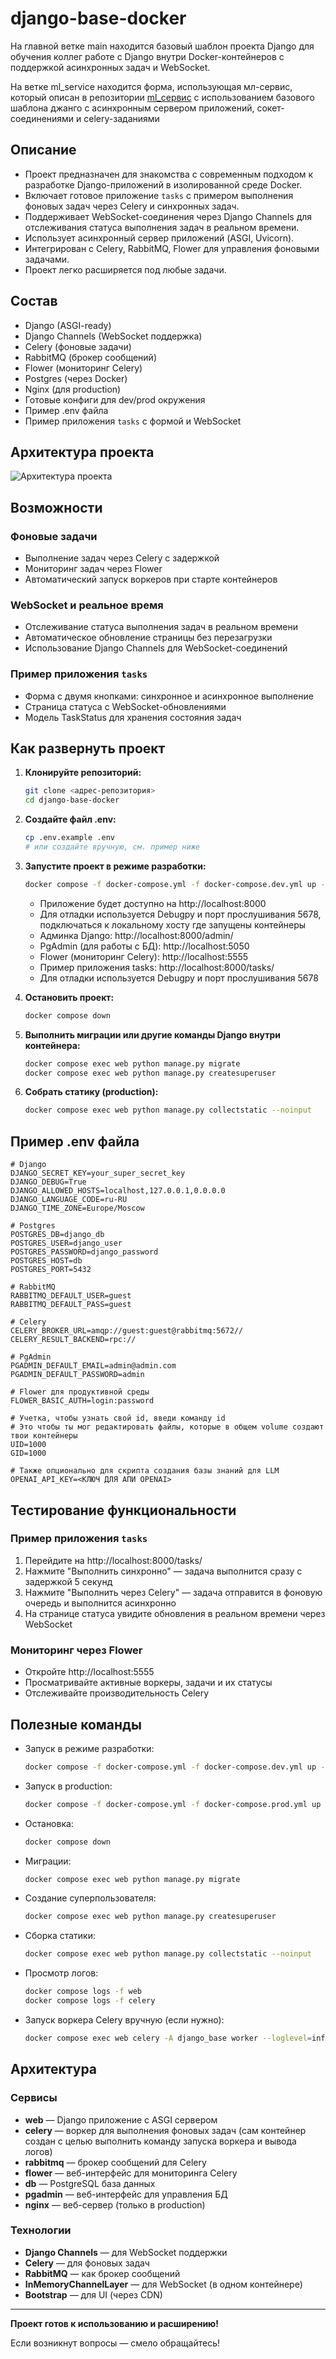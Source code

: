# django-base-docker

На главной ветке main находится базовый шаблон проекта Django для обучения коллег работе с Django внутри Docker-контейнеров с поддержкой асинхронных задач и WebSocket.

На ветке ml_service находится форма, использующая мл-сервис, который описан в репозитории [ml_сервис](https://github.com/367300/customer-support-ticket) с использованием базового шаблона джанго с асинхронным сервером приложений, сокет-соединениями и celery-заданиями

## Описание

- Проект предназначен для знакомства с современным подходом к разработке Django-приложений в изолированной среде Docker.
- Включает готовое приложение `tasks` с примером выполнения фоновых задач через Celery и синхронных задач.
- Поддерживает WebSocket-соединения через Django Channels для отслеживания статуса выполнения задач в реальном времени.
- Использует асинхронный сервер приложений (ASGI, Uvicorn).
- Интегрирован с Celery, RabbitMQ, Flower для управления фоновыми задачами.
- Проект легко расширяется под любые задачи.

## Состав
- Django (ASGI-ready)
- Django Channels (WebSocket поддержка)
- Celery (фоновые задачи)
- RabbitMQ (брокер сообщений)
- Flower (мониторинг Celery)
- Postgres (через Docker)
- Nginx (для production)
- Готовые конфиги для dev/prod окружения
- Пример .env файла
- Пример приложения `tasks` с формой и WebSocket

## Архитектура проекта
![Архитектура проекта](doc/img/arch_prod.png)

## Возможности

### Фоновые задачи
- Выполнение задач через Celery с задержкой
- Мониторинг задач через Flower
- Автоматический запуск воркеров при старте контейнеров

### WebSocket и реальное время
- Отслеживание статуса выполнения задач в реальном времени
- Автоматическое обновление страницы без перезагрузки
- Использование Django Channels для WebSocket-соединений

### Пример приложения `tasks`
- Форма с двумя кнопками: синхронное и асинхронное выполнение
- Страница статуса с WebSocket-обновлениями
- Модель TaskStatus для хранения состояния задач

## Как развернуть проект

1. **Клонируйте репозиторий:**
   ```bash
   git clone <адрес-репозитория>
   cd django-base-docker
   ```

2. **Создайте файл .env:**
   ```bash
   cp .env.example .env
   # или создайте вручную, см. пример ниже
   ```

3. **Запустите проект в режиме разработки:**
   ```bash
   docker compose -f docker-compose.yml -f docker-compose.dev.yml up --build
   ```
   - Приложение будет доступно на http://localhost:8000
   - Для отладки используется Debugpy и порт прослушивания 5678, подключаться к локальному хосту где запущены контейнеры
   - Админка Django: http://localhost:8000/admin/
   - PgAdmin (для работы с БД): http://localhost:5050
   - Flower (мониторинг Celery): http://localhost:5555
   - Пример приложения tasks: http://localhost:8000/tasks/
   - Для отладки используется Debugpy и порт прослушивания 5678

4. **Остановить проект:**
   ```bash
   docker compose down
   ```

5. **Выполнить миграции или другие команды Django внутри контейнера:**
   ```bash
   docker compose exec web python manage.py migrate
   docker compose exec web python manage.py createsuperuser
   ```

6. **Собрать статику (production):**
   ```bash
   docker compose exec web python manage.py collectstatic --noinput
   ```

## Пример .env файла

```env
# Django
DJANGO_SECRET_KEY=your_super_secret_key
DJANGO_DEBUG=True
DJANGO_ALLOWED_HOSTS=localhost,127.0.0.1,0.0.0.0
DJANGO_LANGUAGE_CODE=ru-RU
DJANGO_TIME_ZONE=Europe/Moscow

# Postgres
POSTGRES_DB=django_db
POSTGRES_USER=django_user
POSTGRES_PASSWORD=django_password
POSTGRES_HOST=db
POSTGRES_PORT=5432

# RabbitMQ
RABBITMQ_DEFAULT_USER=guest
RABBITMQ_DEFAULT_PASS=guest

# Celery
CELERY_BROKER_URL=amqp://guest:guest@rabbitmq:5672//
CELERY_RESULT_BACKEND=rpc://

# PgAdmin
PGADMIN_DEFAULT_EMAIL=admin@admin.com
PGADMIN_DEFAULT_PASSWORD=admin

# Flower для продуктивной среды
FLOWER_BASIC_AUTH=login:password

# Учетка, чтобы узнать свой id, введи команду id
# Это чтобы ты мог редактировать файлы, которые в общем volume создают твои контейнеры
UID=1000
GID=1000

# Также опционально для скрипта создания базы знаний для LLM
OPENAI_API_KEY=<КЛЮЧ ДЛЯ АПИ OPENAI>
```

## Тестирование функциональности

### Пример приложения `tasks`
1. Перейдите на http://localhost:8000/tasks/
2. Нажмите "Выполнить синхронно" — задача выполнится сразу с задержкой 5 секунд
3. Нажмите "Выполнить через Celery" — задача отправится в фоновую очередь и выполнится асинхронно
4. На странице статуса увидите обновления в реальном времени через WebSocket

### Мониторинг через Flower
- Откройте http://localhost:5555
- Просматривайте активные воркеры, задачи и их статусы
- Отслеживайте производительность Celery

## Полезные команды

- Запуск в режиме разработки:
  ```bash
  docker compose -f docker-compose.yml -f docker-compose.dev.yml up --build
  ```
- Запуск в production:
  ```bash
  docker compose -f docker-compose.yml -f docker-compose.prod.yml up --build
  ```
- Остановка:
  ```bash
  docker compose down
  ```
- Миграции:
  ```bash
  docker compose exec web python manage.py migrate
  ```
- Создание суперпользователя:
  ```bash
  docker compose exec web python manage.py createsuperuser
  ```
- Сборка статики:
  ```bash
  docker compose exec web python manage.py collectstatic --noinput
  ```
- Просмотр логов:
  ```bash
  docker compose logs -f web
  docker compose logs -f celery
  ```
- Запуск воркера Celery вручную (если нужно):
  ```bash
  docker compose exec web celery -A django_base worker --loglevel=info
  ```

## Архитектура

### Сервисы
- **web** — Django приложение с ASGI сервером
- **celery** — воркер для выполнения фоновых задач (сам контейнер создан с целью выполнить команду запуска воркера и вывода логов)
- **rabbitmq** — брокер сообщений для Celery
- **flower** — веб-интерфейс для мониторинга Celery
- **db** — PostgreSQL база данных
- **pgadmin** — веб-интерфейс для управления БД
- **nginx** — веб-сервер (только в production)

### Технологии
- **Django Channels** — для WebSocket поддержки
- **Celery** — для фоновых задач
- **RabbitMQ** — как брокер сообщений
- **InMemoryChannelLayer** — для WebSocket (в одном контейнере)
- **Bootstrap** — для UI (через CDN)

---

**Проект готов к использованию и расширению!**

Если возникнут вопросы — смело обращайтесь!
